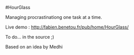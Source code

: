 #HourGlass

Managing procrastinationg one task at a time.

Live demo : http://fabien.benetou.fr/pub/home/HourGlass/

To do... in the source ;)

Based on an idea by Medhi

